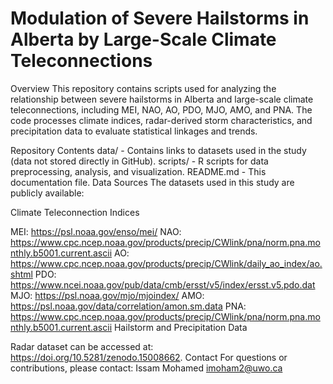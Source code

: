 # Modulation of Severe Hailstorms in Alberta by Large-Scale Climate Teleconnections

Overview
This repository contains scripts used for analyzing the relationship between severe hailstorms in Alberta and large-scale climate teleconnections, including MEI, NAO, AO, PDO, MJO, AMO, and PNA. The code processes climate indices, radar-derived storm characteristics, and precipitation data to evaluate statistical linkages and trends.

Repository Contents
data/ - Contains links to datasets used in the study (data not stored directly in GitHub).
scripts/ - R scripts for data preprocessing, analysis, and visualization.
README.md - This documentation file.
Data Sources
The datasets used in this study are publicly available:

Climate Teleconnection Indices

MEI: https://psl.noaa.gov/enso/mei/
NAO: https://www.cpc.ncep.noaa.gov/products/precip/CWlink/pna/norm.pna.monthly.b5001.current.ascii
AO: https://www.cpc.ncep.noaa.gov/products/precip/CWlink/daily_ao_index/ao.shtml
PDO: https://www.ncei.noaa.gov/pub/data/cmb/ersst/v5/index/ersst.v5.pdo.dat
MJO: https://psl.noaa.gov/mjo/mjoindex/
AMO: https://psl.noaa.gov/data/correlation/amon.sm.data
PNA: https://www.cpc.ncep.noaa.gov/products/precip/CWlink/pna/norm.pna.monthly.b5001.current.ascii
Hailstorm and Precipitation Data

Radar dataset can be accessed at:
https://doi.org/10.5281/zenodo.15008662.
Contact
For questions or contributions, please contact:
Issam Mohamed
imoham2@uwo.ca
